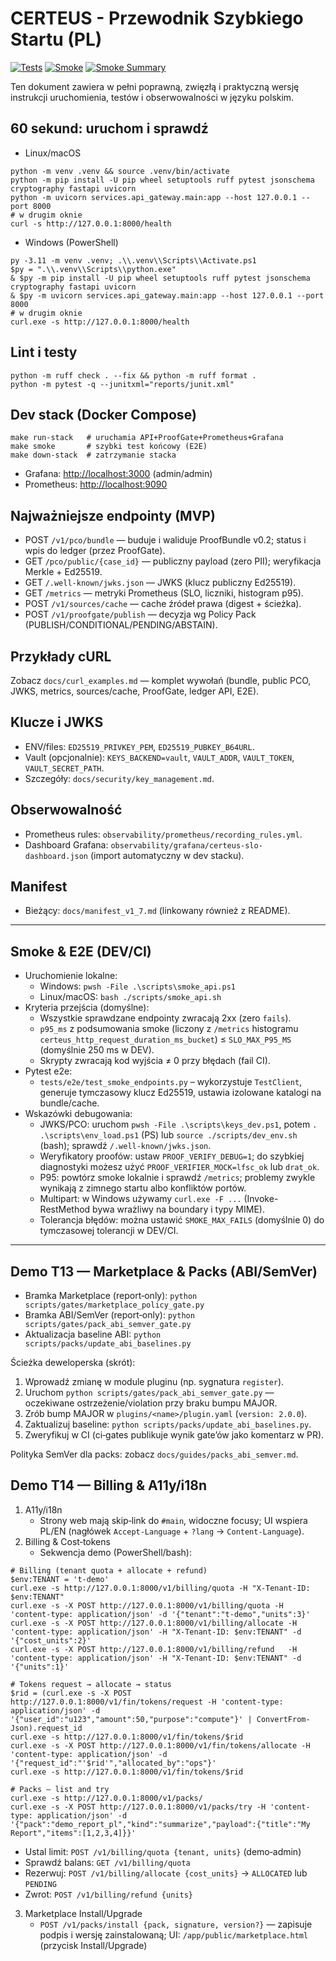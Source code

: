 # CERTEUS - Przewodnik Szybkiego Startu (PL)

[![Tests](https://github.com/CERTEUS/certeus/actions/workflows/tests.yml/badge.svg)](https://github.com/CERTEUS/certeus/actions/workflows/tests.yml)
[![Smoke](https://github.com/CERTEUS/certeus/actions/workflows/smoke.yml/badge.svg)](https://github.com/CERTEUS/certeus/actions/workflows/smoke.yml)
[![Smoke Summary](https://img.shields.io/badge/smoke-summary-blue?logo=github)](https://github.com/CERTEUS/certeus/actions/workflows/smoke.yml)

Ten dokument zawiera w pełni poprawną, zwięzłą i praktyczną wersję instrukcji uruchomienia, testów i obserwowalności w języku polskim.

## 60 sekund: uruchom i sprawdź

- Linux/macOS

```
python -m venv .venv && source .venv/bin/activate
python -m pip install -U pip wheel setuptools ruff pytest jsonschema cryptography fastapi uvicorn
python -m uvicorn services.api_gateway.main:app --host 127.0.0.1 --port 8000
# w drugim oknie
curl -s http://127.0.0.1:8000/health
```

- Windows (PowerShell)

```
py -3.11 -m venv .venv; .\\.venv\\Scripts\\Activate.ps1
$py = ".\\.venv\\Scripts\\python.exe"
& $py -m pip install -U pip wheel setuptools ruff pytest jsonschema cryptography fastapi uvicorn
& $py -m uvicorn services.api_gateway.main:app --host 127.0.0.1 --port 8000
# w drugim oknie
curl.exe -s http://127.0.0.1:8000/health
```

## Lint i testy

```
python -m ruff check . --fix && python -m ruff format .
python -m pytest -q --junitxml="reports/junit.xml"
```

## Dev stack (Docker Compose)

```
make run-stack   # uruchamia API+ProofGate+Prometheus+Grafana
make smoke       # szybki test końcowy (E2E)
make down-stack  # zatrzymanie stacka
```

- Grafana: <http://localhost:3000> (admin/admin)
- Prometheus: <http://localhost:9090>

## Najważniejsze endpointy (MVP)

- POST `/v1/pco/bundle` — buduje i waliduje ProofBundle v0.2; status i wpis do ledger (przez ProofGate).
- GET `/pco/public/{case_id}` — publiczny payload (zero PII); weryfikacja Merkle + Ed25519.
- GET `/.well-known/jwks.json` — JWKS (klucz publiczny Ed25519).
- GET `/metrics` — metryki Prometheus (SLO, liczniki, histogram p95).
- POST `/v1/sources/cache` — cache źródeł prawa (digest + ścieżka).
- POST `/v1/proofgate/publish` — decyzja wg Policy Pack (PUBLISH/CONDITIONAL/PENDING/ABSTAIN).

## Przykłady cURL

Zobacz `docs/curl_examples.md` — komplet wywołań (bundle, public PCO, JWKS, metrics, sources/cache, ProofGate, ledger API, E2E).

## Klucze i JWKS

- ENV/files: `ED25519_PRIVKEY_PEM`, `ED25519_PUBKEY_B64URL`.
- Vault (opcjonalnie): `KEYS_BACKEND=vault`, `VAULT_ADDR`, `VAULT_TOKEN`, `VAULT_SECRET_PATH`.
- Szczegóły: `docs/security/key_management.md`.

## Obserwowalność

- Prometheus rules: `observability/prometheus/recording_rules.yml`.
- Dashboard Grafana: `observability/grafana/certeus-slo-dashboard.json` (import automatyczny w dev stacku).

## Manifest

- Bieżący: `docs/manifest_v1_7.md` (linkowany również z README).

---

## Smoke & E2E (DEV/CI)

- Uruchomienie lokalne:
  - Windows: `pwsh -File .\scripts\smoke_api.ps1`
  - Linux/macOS: `bash ./scripts/smoke_api.sh`
- Kryteria przejścia (domyślne):
  - Wszystkie sprawdzane endpointy zwracają 2xx (zero `fails`).
  - `p95_ms` z podsumowania smoke (liczony z `/metrics` histogramu `certeus_http_request_duration_ms_bucket`) ≤ `SLO_MAX_P95_MS` (domyślnie 250 ms w DEV).
  - Skrypty zwracają kod wyjścia ≠ 0 przy błędach (fail CI).
- Pytest e2e:
  - `tests/e2e/test_smoke_endpoints.py` – wykorzystuje `TestClient`, generuje tymczasowy klucz Ed25519, ustawia izolowane katalogi na bundle/cache.
- Wskazówki debugowania:
  - JWKS/PCO: uruchom `pwsh -File .\scripts\keys_dev.ps1`, potem `. .\scripts\env_load.ps1` (PS) lub `source ./scripts/dev_env.sh` (bash); sprawdź `/.well-known/jwks.json`.
  - Weryfikatory proofów: ustaw `PROOF_VERIFY_DEBUG=1`; do szybkiej diagnostyki możesz użyć `PROOF_VERIFIER_MOCK=lfsc_ok` lub `drat_ok`.
  - P95: powtórz smoke lokalnie i sprawdź `/metrics`; problemy zwykle wynikają z zimnego startu albo konfliktów portów.
  - Multipart: w Windows używamy `curl.exe -F ...` (Invoke-RestMethod bywa wrażliwy na boundary i typy MIME).
  - Tolerancja błędów: można ustawić `SMOKE_MAX_FAILS` (domyślnie 0) do tymczasowej tolerancji w DEV/CI.

---

## Demo T13 — Marketplace & Packs (ABI/SemVer)

- Bramka Marketplace (report‑only): `python scripts/gates/marketplace_policy_gate.py`
- Bramka ABI/SemVer (report‑only): `python scripts/gates/pack_abi_semver_gate.py`
- Aktualizacja baseline ABI: `python scripts/packs/update_abi_baselines.py`

Ścieżka deweloperska (skrót):

1) Wprowadź zmianę w module pluginu (np. sygnatura `register`).
2) Uruchom `python scripts/gates/pack_abi_semver_gate.py` — oczekiwane ostrzeżenie/violation przy braku bumpu MAJOR.
3) Zrób bump MAJOR w `plugins/<name>/plugin.yaml` (`version: 2.0.0`).
4) Zaktualizuj baseline: `python scripts/packs/update_abi_baselines.py`.
5) Zweryfikuj w CI (ci‑gates publikuje wynik gate’ów jako komentarz w PR).

Polityka SemVer dla packs: zobacz `docs/guides/packs_abi_semver.md`.

## Demo T14 — Billing & A11y/i18n

1) A11y/i18n
   - Strony web mają skip‑link do `#main`, widoczne focusy; UI wspiera PL/EN (nagłówek `Accept-Language` + `?lang` → `Content-Language`).
2) Billing & Cost‑tokens
   - Sekwencja demo (PowerShell/bash):

```
# Billing (tenant quota + allocate + refund)
$env:TENANT = 't-demo'
curl.exe -s http://127.0.0.1:8000/v1/billing/quota -H "X-Tenant-ID: $env:TENANT"
curl.exe -s -X POST http://127.0.0.1:8000/v1/billing/quota -H 'content-type: application/json' -d '{"tenant":"t-demo","units":3}'
curl.exe -s -X POST http://127.0.0.1:8000/v1/billing/allocate -H 'content-type: application/json' -H "X-Tenant-ID: $env:TENANT" -d '{"cost_units":2}'
curl.exe -s -X POST http://127.0.0.1:8000/v1/billing/refund   -H 'content-type: application/json' -H "X-Tenant-ID: $env:TENANT" -d '{"units":1}'

# Tokens request → allocate → status
$rid = (curl.exe -s -X POST http://127.0.0.1:8000/v1/fin/tokens/request -H 'content-type: application/json' -d '{"user_id":"u123","amount":50,"purpose":"compute"}' | ConvertFrom-Json).request_id
curl.exe -s http://127.0.0.1:8000/v1/fin/tokens/$rid
curl.exe -s -X POST http://127.0.0.1:8000/v1/fin/tokens/allocate -H 'content-type: application/json' -d '{"request_id":"'$rid'","allocated_by":"ops"}'
curl.exe -s http://127.0.0.1:8000/v1/fin/tokens/$rid

# Packs — list and try
curl.exe -s http://127.0.0.1:8000/v1/packs/
curl.exe -s -X POST http://127.0.0.1:8000/v1/packs/try -H 'content-type: application/json' -d '{"pack":"demo_report_pl","kind":"summarize","payload":{"title":"My Report","items":[1,2,3,4]}}'
```
   - Ustal limit: `POST /v1/billing/quota {tenant, units}` (demo‑admin)
   - Sprawdź balans: `GET /v1/billing/quota`
   - Rezerwuj: `POST /v1/billing/allocate {cost_units}` → `ALLOCATED` lub `PENDING`
   - Zwrot: `POST /v1/billing/refund {units}`
3) Marketplace Install/Upgrade
   - `POST /v1/packs/install {pack, signature, version?}` — zapisuje podpis i wersję zainstalowaną; UI: `/app/public/marketplace.html` (przycisk Install/Upgrade)
